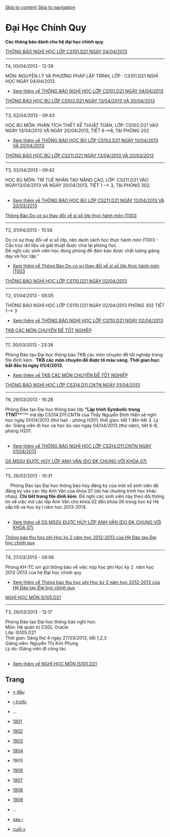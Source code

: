 [Skip to content](https://daa.uit.edu.vn/thongbaochinhquy?page=1904#main)
 [Skip to navigation](https://daa.uit.edu.vn/thongbaochinhquy?page=1904#main-nav)

Đại Học Chính Quy
=================

**Các thông báo dành cho hệ đại học chính quy.**

[THÔNG BÁO NGHỈ HỌC LỚP CS101.D21 NGÀY 04/04/2013](https://daa.uit.edu.vn/thongbao/thong-bao-nghi-hoc-lop-cs101d21-ngay-04042013)

----------------------------------------------------------------------------------------------------------------------------------

T4, 03/04/2013 - 12:38

MÔN: NGUYÊN LÝ VÀ PHƯƠNG PHÁP LẬP TRÌNH, LỚP : CS101.D21 NGHỈ HỌC NGÀY 04/04/2013.

*   [Xem thêm về THÔNG BÁO NGHỈ HỌC LỚP CS101.D21 NGÀY 04/04/2013](https://daa.uit.edu.vn/thongbao/thong-bao-nghi-hoc-lop-cs101d21-ngay-04042013 "THÔNG BÁO NGHỈ HỌC LỚP CS101.D21 NGÀY 04/04/2013")
    

[THÔNG BÁO HỌC BÙ LỚP CS102.D21 NGÀY 13/04/2013 VÀ 20/04/2013](https://daa.uit.edu.vn/thongbao/thong-bao-hoc-bu-lop-cs102d21-ngay-13042013-va-20042013)

--------------------------------------------------------------------------------------------------------------------------------------------------------

T3, 02/04/2013 - 09:43

HỌC BÙ MÔN: PHÂN TÍCH THIẾT KẾ THUẬT TOÁN, LỚP: CS102.D21 VÀO NGÀY 13/04/2013 VÀ NGÀY 20/04/2013, TIẾT 6-->8, TẠI PHÒNG 202

*   [Xem thêm về THÔNG BÁO HỌC BÙ LỚP CS102.D21 NGÀY 13/04/2013 VÀ 20/04/2013](https://daa.uit.edu.vn/thongbao/thong-bao-hoc-bu-lop-cs102d21-ngay-13042013-va-20042013 "THÔNG BÁO HỌC BÙ LỚP CS102.D21 NGÀY 13/04/2013 VÀ 20/04/2013")
    

[THÔNG BÁO HỌC BÙ LỚP CS211.D21 NGÀY 13/04/2013 VÀ 20/03/2013](https://daa.uit.edu.vn/thongbao/thong-bao-hoc-bu-lop-cs211d21-ngay-13042013-va-20032013)

--------------------------------------------------------------------------------------------------------------------------------------------------------

T3, 02/04/2013 - 09:42

HỌC BÙ MÔN: TRÍ TUỆ NHÂN TẠO NÂNG CAO, LỚP: CS211.D21 VÀO NGÀY13/04/2013 VÀ NGÀY 20/04/2013, TIẾT 1 --> 3, TẠI PHÒNG 302.  
 

*   [Xem thêm về THÔNG BÁO HỌC BÙ LỚP CS211.D21 NGÀY 13/04/2013 VÀ 20/03/2013](https://daa.uit.edu.vn/thongbao/thong-bao-hoc-bu-lop-cs211d21-ngay-13042013-va-20032013 "THÔNG BÁO HỌC BÙ LỚP CS211.D21 NGÀY 13/04/2013 VÀ 20/03/2013")
    

[Thông Báo Do có sự thay đổi về sĩ số lớp thực hành môn IT003](https://daa.uit.edu.vn/thongbao/thong-bao-do-co-su-thay-doi-ve-si-so-lop-thuc-hanh-mon-it003)

-------------------------------------------------------------------------------------------------------------------------------------------------------------

T2, 01/04/2013 - 15:56

Do có sự thay đổi về sĩ số lớp, nên danh sách học thực hành môn IT003 - Cấu trúc dữ liệu và giải thuật được chia lại phòng học.  
Đề nghị các sinh viên học đúng phòng để đảm bảo được chất lượng giảng dạy và học tập."

*   [Xem thêm về Thông Báo Do có sự thay đổi về sĩ số lớp thực hành môn IT003](https://daa.uit.edu.vn/thongbao/thong-bao-do-co-su-thay-doi-ve-si-so-lop-thuc-hanh-mon-it003 "Thông Báo Do có sự thay đổi về sĩ số lớp thực hành môn IT003")
    

[THÔNG BÁO NGHỈ HỌC LỚP CS110.D21 NGÀY 02/04/2013](https://daa.uit.edu.vn/thongbao/thong-bao-nghi-hoc-lop-cs110d21-ngay-02042013)

----------------------------------------------------------------------------------------------------------------------------------

T2, 01/04/2013 - 08:05

THÔNG BÁO NGHỈ HỌC LỚP CS110.D21 NGÀY 02/04/2013 PHÒNG 302 TIẾT 1--> 3

*   [Xem thêm về THÔNG BÁO NGHỈ HỌC LỚP CS110.D21 NGÀY 02/04/2013](https://daa.uit.edu.vn/thongbao/thong-bao-nghi-hoc-lop-cs110d21-ngay-02042013 "THÔNG BÁO NGHỈ HỌC LỚP CS110.D21 NGÀY 02/04/2013")
    

[TKB CÁC MÔN CHUYÊN ĐỀ TỐT NGHIỆP](https://daa.uit.edu.vn/thongbao/tkb-cac-mon-chuyen-de-tot-nghiep)

-----------------------------------------------------------------------------------------------------

T7, 30/03/2013 - 23:36

Phòng Đào tạo Đại học thông báo TKB các môn chuyên đề tốt nghiệp trong file đính kèm.  **TKB các môn chuyên đề được tô màu vàng. Thời gian học: bắt đầu từ ngày 01/4/2013.**

*   [Xem thêm về TKB CÁC MÔN CHUYÊN ĐỀ TỐT NGHIỆP](https://daa.uit.edu.vn/thongbao/tkb-cac-mon-chuyen-de-tot-nghiep "TKB CÁC MÔN CHUYÊN ĐỀ TỐT NGHIỆP")
    

[THÔNG BÁO NGHỈ HỌC LỚP CS314.D11.CNTN NGÀY 01/04/2013](https://daa.uit.edu.vn/thongbao/thong-bao-nghi-hoc-lop-cs314d11cntn-ngay-01042013)

-------------------------------------------------------------------------------------------------------------------------------------------

T6, 29/03/2013 - 16:28

Phòng Đào tạo Đại học thông báo lớp **"Lập trình Symbolic trong TTNT****"** mã lớp CS314.D11.CNTN của Thầy Nguyễn Đình Hiển sẽ nghỉ học ngày 01/04/2013 (thứ hai) - phòng H201, thời gian: tiết 1 đến tiết 3. Lý do: Giảng viên đi học và học bù vào ngày 04/04/2013 (thứ năm), tiết 6-8, phòng H201.  
 

*   [Xem thêm về THÔNG BÁO NGHỈ HỌC LỚP CS314.D11.CNTN NGÀY 01/04/2013](https://daa.uit.edu.vn/thongbao/thong-bao-nghi-hoc-lop-cs314d11cntn-ngay-01042013 "THÔNG BÁO NGHỈ HỌC LỚP CS314.D11.CNTN NGÀY 01/04/2013")
    

[DS MSSV ĐƯỢC HỦY LỚP ANH VĂN (DO ĐK CHUNG VỚI KHÓA 07)](https://daa.uit.edu.vn/thongbao/ds-mssv-duoc-huy-lop-anh-van-do-dk-chung-voi-khoa-07)

-----------------------------------------------------------------------------------------------------------------------------------------------

T5, 28/03/2013 - 10:31

    Phòng Đào tạo Đại học thông báo hủy đăng ký của một số sinh viên đã đăng ký vào các lớp Anh Văn của khóa 07 (do hai chương trình học khác nhau). **Chi tiết trong file đính kèm**. Đề nghị các sinh viên này theo dõi thông tin về việc mở các lớp Anh Văn cho khóa 02 đến khóa 06 trong học kỳ Hè sắp tới và học kỳ I năm học 2013-2014.  
 

*   [Xem thêm về DS MSSV ĐƯỢC HỦY LỚP ANH VĂN (DO ĐK CHUNG VỚI KHÓA 07)](https://daa.uit.edu.vn/thongbao/ds-mssv-duoc-huy-lop-anh-van-do-dk-chung-voi-khoa-07 "DS MSSV ĐƯỢC HỦY LỚP ANH VĂN (DO ĐK CHUNG VỚI KHÓA 07)")
    

[Thông báo thu học phí Học kỳ 2 năm học 2012-2013 của Hệ Đào tạo Đại học chính quy](https://daa.uit.edu.vn/thongbao/thong-bao-thu-hoc-phi-hoc-ky-2-nam-hoc-2012-2013-cua-he-dao-tao-dai-hoc-chinh-quy)

-------------------------------------------------------------------------------------------------------------------------------------------------------------------------------------------------------

T4, 27/03/2013 - 09:06

Phòng KH-TC xin gửi thông báo về việc nộp học phí Học kỳ 2  năm học 2012-2013 của hệ Đại học chính quy

*   [Xem thêm về Thông báo thu học phí Học kỳ 2 năm học 2012-2013 của Hệ Đào tạo Đại học chính quy](https://daa.uit.edu.vn/thongbao/thong-bao-thu-hoc-phi-hoc-ky-2-nam-hoc-2012-2013-cua-he-dao-tao-dai-hoc-chinh-quy "Thông báo thu học phí Học kỳ 2 năm học 2012-2013 của Hệ Đào tạo Đại học chính quy")
    

[NGHỈ HỌC MÔN IS105.D21](https://daa.uit.edu.vn/thongbao/nghi-hoc-mon-is105d21)

--------------------------------------------------------------------------------

T3, 26/03/2013 - 12:17

Phòng Đào tạo Đại học thông báo nghỉ học:  
Môn: Hệ quản trị CSDL Oracle  
Lớp: IS105.D21  
Thời gian: Sáng thứ 4 ngày 27/03/2013, tiết 1,2,3  
Giảng viên: Nguyễn Thị Kim Phụng  
Lý do: Giảng viên đi công tác.  
 

*   [Xem thêm về NGHỈ HỌC MÔN IS105.D21](https://daa.uit.edu.vn/thongbao/nghi-hoc-mon-is105d21 "NGHỈ HỌC MÔN IS105.D21")
    

Trang
-----

*   [« đầu](https://daa.uit.edu.vn/thongbaochinhquy "Đến trang đầu tiên")
    
*   [‹ trước](https://daa.uit.edu.vn/thongbaochinhquy?page=1903 "Đến trang kế trước")
    
*   …
*   [1901](https://daa.uit.edu.vn/thongbaochinhquy?page=1900 "Đến trang 1901")
    
*   [1902](https://daa.uit.edu.vn/thongbaochinhquy?page=1901 "Đến trang 1902")
    
*   [1903](https://daa.uit.edu.vn/thongbaochinhquy?page=1902 "Đến trang 1903")
    
*   [1904](https://daa.uit.edu.vn/thongbaochinhquy?page=1903 "Đến trang 1904")
    
*   1905
*   [1906](https://daa.uit.edu.vn/thongbaochinhquy?page=1905 "Đến trang 1906")
    
*   [1907](https://daa.uit.edu.vn/thongbaochinhquy?page=1906 "Đến trang 1907")
    
*   [1908](https://daa.uit.edu.vn/thongbaochinhquy?page=1907 "Đến trang 1908")
    
*   [1909](https://daa.uit.edu.vn/thongbaochinhquy?page=1908 "Đến trang 1909")
    
*   …
*   [sau ›](https://daa.uit.edu.vn/thongbaochinhquy?page=1905 "Đến trang kế sau")
    
*   [cuối »](https://daa.uit.edu.vn/thongbaochinhquy?page=1923 "Đến trang cuối cùng")